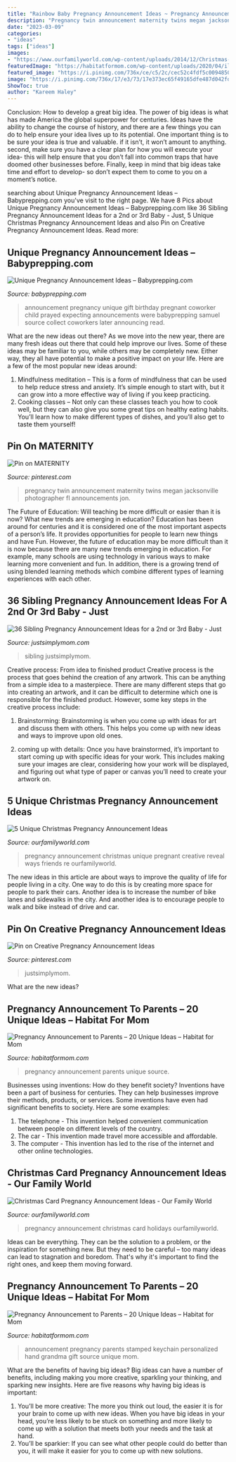 ```yaml
---
title: "Rainbow Baby Pregnancy Announcement Ideas ~ Pregnancy Announcement Christmas Unique Pregnant Creative Reveal Ways Friends Re Ourfamilyworld"
description: "Pregnancy twin announcement maternity twins megan jacksonville photographer fl announcements jon"
date: "2023-03-09"
categories:
- "ideas"
tags: ["ideas"]
images:
- "https://www.ourfamilyworld.com/wp-content/uploads/2014/12/Christmas-Card-Pregnancy-Announcement-Ideas.jpg"
featuredImage: "https://habitatformom.com/wp-content/uploads/2020/04/il_570xN.1554809314_dglu-min-1.jpg"
featured_image: "https://i.pinimg.com/736x/ce/c5/2c/cec52c4fdf5c0094850341e5c16b9eb9--twin-pregnancy-announcements-twins-announcement-ideas.jpg"
image: "https://i.pinimg.com/736x/17/e3/73/17e373ec65f49165dfe487d042fd3d6d.jpg"
ShowToc: true
author: "Kareem Haley"
---
```



Conclusion: How to develop a great big idea.
The power of big ideas is what has made America the global superpower for centuries. Ideas have the ability to change the course of history, and there are a few things you can do to help ensure your idea lives up to its potential.
One important thing is to be sure your idea is true and valuable. if it isn’t, it won’t amount to anything. second, make sure you have a clear plan for how you will execute your idea- this will help ensure that you don’t fall into common traps that have doomed other businesses before. Finally, keep in mind that big ideas take time and effort to develop- so don’t expect them to come to you on a moment’s notice.

	

		
searching about Unique Pregnancy Announcement Ideas – Babyprepping.com you've visit to the right page. We have 8 Pics about Unique Pregnancy Announcement Ideas – Babyprepping.com like 36 Sibling Pregnancy Announcement Ideas for a 2nd or 3rd Baby - Just, 5 Unique Christmas Pregnancy Announcement Ideas and also Pin on Creative Pregnancy Announcement Ideas. Read more:
		
    
## Unique Pregnancy Announcement Ideas – Babyprepping.com

<img loading=lazy src="https://www.babyprepping.com/wp-content/uploads/2018/01/ad1e4e63908f0f8f596ab02ee3d42a2b.jpg" onerror="this.onerror=null;this.src='https://tse1.mm.bing.net/th?id=OIP.ZRUD350Myxh_PNnHFhHV3wHaIw&amp;pid=15.1';" alt="Unique Pregnancy Announcement Ideas – Babyprepping.com">

_Source: babyprepping.com_

>announcement pregnancy unique gift birthday pregnant coworker child prayed expecting announcements were babyprepping samuel source collect coworkers later announcing read. 

	

What are the new ideas out there?
As we move into the new year, there are many fresh ideas out there that could help improve our lives. Some of these ideas may be familiar to you, while others may be completely new. Either way, they all have potential to make a positive impact on your life. Here are a few of the most popular new ideas around: 
1. Mindfulness meditation – This is a form of mindfulness that can be used to help reduce stress and anxiety. It’s simple enough to start with, but it can grow into a more effective way of living if you keep practicing. 
2. Cooking classes – Not only can these classes teach you how to cook well, but they can also give you some great tips on healthy eating habits. You’ll learn how to make different types of dishes, and you’ll also get to taste them yourself!

    
## Pin On MATERNITY

<img loading=lazy src="https://i.pinimg.com/736x/ce/c5/2c/cec52c4fdf5c0094850341e5c16b9eb9--twin-pregnancy-announcements-twins-announcement-ideas.jpg" onerror="this.onerror=null;this.src='https://tse1.mm.bing.net/th?id=OIP.S1IvXOW-ldJ0HdZV4tVQqgHaLy&amp;pid=15.1';" alt="Pin on MATERNITY">

_Source: pinterest.com_

>pregnancy twin announcement maternity twins megan jacksonville photographer fl announcements jon. 

	

The Future of Education: Will teaching be more difficult or easier than it is now? What new trends are emerging in education?
Education has been around for centuries and it is considered one of the most important aspects of a person’s life. It provides opportunities for people to learn new things and have Fun. However, the future of education may be more difficult than it is now because there are many new trends emerging in education. For example, many schools are using technology in various ways to make learning more convenient and fun. In addition, there is a growing trend of using blended learning methods which combine different types of learning experiences with each other.

    
## 36 Sibling Pregnancy Announcement Ideas For A 2nd Or 3rd Baby - Just

<img loading=lazy src="https://i0.wp.com/justsimplymom.com/wp-content/uploads/2019/06/pregnancy-announcement-3.png?fit=1000%2C1500&amp;ssl=1" onerror="this.onerror=null;this.src='https://tse3.mm.bing.net/th?id=OIP.GKjvI7mYkGNn3lSnGsB83AHaLH&amp;pid=15.1';" alt="36 Sibling Pregnancy Announcement Ideas for a 2nd or 3rd Baby - Just">

_Source: justsimplymom.com_

>sibling justsimplymom. 

	

Creative process: From idea to finished product
Creative process is the process that goes behind the creation of any artwork. This can be anything from a simple idea to a masterpiece. There are many different steps that go into creating an artwork, and it can be difficult to determine which one is responsible for the finished product. However, some key steps in the creative process include:
1. Brainstorming: Brainstorming is when you come up with ideas for art and discuss them with others. This helps you come up with new ideas and ways to improve upon old ones.

2. coming up with details: Once you have brainstormed, it’s important to start coming up with specific ideas for your work. This includes making sure your images are clear, considering how your work will be displayed, and figuring out what type of paper or canvas you’ll need to create your artwork on.

    
## 5 Unique Christmas Pregnancy Announcement Ideas

<img loading=lazy src="https://www.ourfamilyworld.com/wp-content/uploads/2014/12/Christmas-Pregnancy-Announcement-Ideas.jpg" onerror="this.onerror=null;this.src='https://tse1.mm.bing.net/th?id=OIP.qIF_mSYWJ07O6QBkQcA_iwHaLI&amp;pid=15.1';" alt="5 Unique Christmas Pregnancy Announcement Ideas">

_Source: ourfamilyworld.com_

>pregnancy announcement christmas unique pregnant creative reveal ways friends re ourfamilyworld. 

	

The new ideas in this article are about ways to improve the quality of life for people living in a city. One way to do this is by creating more space for people to park their cars. Another idea is to increase the number of bike lanes and sidewalks in the city. And another idea is to encourage people to walk and bike instead of drive and car.

    
## Pin On Creative Pregnancy Announcement Ideas

<img loading=lazy src="https://i.pinimg.com/736x/17/e3/73/17e373ec65f49165dfe487d042fd3d6d.jpg" onerror="this.onerror=null;this.src='https://tse1.mm.bing.net/th?id=OIP.iVEbgJRoMULsxb6FYOtB8wHaMx&amp;pid=15.1';" alt="Pin on Creative Pregnancy Announcement Ideas">

_Source: pinterest.com_

>justsimplymom. 

	

What are the new ideas?
 

    
## Pregnancy Announcement To Parents – 20 Unique Ideas – Habitat For Mom

<img loading=lazy src="https://habitatformom.com/wp-content/uploads/2020/04/il_570xN.1554809314_dglu-min-1.jpg" onerror="this.onerror=null;this.src='https://tse3.mm.bing.net/th?id=OIP.vHnc3EK7dNhmW5QPkEJJVwHaJD&amp;pid=15.1';" alt="Pregnancy Announcement to Parents – 20 Unique Ideas – Habitat for Mom">

_Source: habitatformom.com_

>pregnancy announcement parents unique source. 

	

Businesses using inventions: How do they benefit society?
Inventions have been a part of business for centuries. They can help businesses improve their methods, products, or services.  Some inventions have even had significant benefits to society. Here are some examples: 
1. The telephone - This invention helped convenient communication between people on different levels of the country.
2. The car - This invention made travel more accessible and affordable.
3. The computer - This invention has led to the rise of the internet and other online technologies.

    
## Christmas Card Pregnancy Announcement Ideas - Our Family World

<img loading=lazy src="https://www.ourfamilyworld.com/wp-content/uploads/2014/12/Christmas-Card-Pregnancy-Announcement-Ideas.jpg" onerror="this.onerror=null;this.src='https://tse2.mm.bing.net/th?id=OIP.mDl47_j8bd0j9_CQoWIsCQHaLH&amp;pid=15.1';" alt="Christmas Card Pregnancy Announcement Ideas - Our Family World">

_Source: ourfamilyworld.com_

>pregnancy announcement christmas card holidays ourfamilyworld. 

	

Ideas can be everything. They can be the solution to a problem, or the inspiration for something new. But they need to be careful – too many ideas can lead to stagnation and boredom. That's why it's important to find the right ones, and keep them moving forward.

    
## Pregnancy Announcement To Parents – 20 Unique Ideas – Habitat For Mom

<img loading=lazy src="https://habitatformom.com/wp-content/uploads/2020/04/phha6clx0c2qbwe-min-1.jpg" onerror="this.onerror=null;this.src='https://tse1.mm.bing.net/th?id=OIP.pDy8YlyK2b3lH7irIiGnNQHaJ4&amp;pid=15.1';" alt="Pregnancy Announcement to Parents – 20 Unique Ideas – Habitat for Mom">

_Source: habitatformom.com_

>announcement pregnancy parents stamped keychain personalized hand grandma gift source unique mom. 

	

What are the benefits of having big ideas?
Big ideas can have a number of benefits, including making you more creative, sparkling your thinking, and sparking new insights. Here are five reasons why having big ideas is important: 
1. You’ll be more creative: The more you think out loud, the easier it is for your brain to come up with new ideas. When you have big ideas in your head, you’re less likely to be stuck on something and more likely to come up with a solution that meets both your needs and the task at hand. 
2. You’ll be sparkier: If you can see what other people could do better than you, it will make it easier for you to come up with new solutions.

